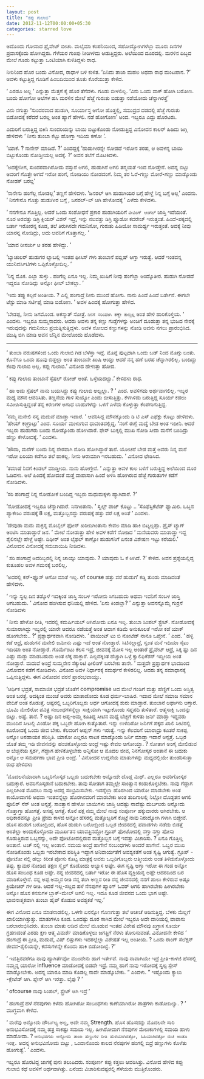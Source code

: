 ```yaml
---
layout: post
title: "ಕಪ್ಪು ಗುಲಾಬಿ"
date: 2012-11-12T00:00:00+05:30
categories: starred love
---
```

ಅದೊಂದು ಗೋವಾದ ಪ್ರೈವೇಟ್ ಬೀಚು. ಮಲೈಮಾ ಕಂಪನಿಯಿಂದ, ಸಹೋದ್ಯೋಗಿಗಳೆಲ್ಲಾ ಮೂರು ದಿನಗಳ
ಪ್ರವಾಸಕ್ಕೆಂದು ಹೋಗಿದ್ದರು. ಗೆಳೆಯರ ಗುಂಪು ನೀರಿಗಿಳಿದು ಆಡುತ್ತಿದ್ದರು. ಅಲೆಯಿಂದ
ದೂರದಲ್ಲಿ. ಮರಳಿನ ದಿಬ್ಬದ ಮೇಲೆ ಗೂಡು ಕಟ್ಟುತ್ತಾ ಒಂಟಿಯಾಗಿ ಕುಳಿತಿದ್ದಳು ರಾಧ.

ನೀರಿನಿಂದ ಹೊರ ಬಂದು ವಿನೋದ, ರಾಧಾಳ ಬಳಿ ಕುಳಿತ. ‘ಏನಿದು ತಾಜಾ ಮಹಲ ಅಥವಾ ರಾಧ
ಮಂಟಪಾನ. ?’ ಅವಳು ಕಟ್ಟುತ್ತಿದ್ದ ಗೂಡಿಗೆ ಹಿಂಬದಿಯಿಂದ ತೂತು ಕೊರೆಯುತ್ತಾ ಕೇಳಿದ.

‘ ಎರಡೂ ಅಲ್ಲ ’ ಎನ್ನುತ್ತಾ ಮೆತ್ತಗೆ ಕೈ ಹೊರ ತೆಗೆದಳು. ಗೂಡು ಬೀಳಲಿಲ್ಲ. ‘ವಿನು
ಒಂದು ವಾಕ್ ಹೋಗಿ ಬರೋಣ. ಬಂದು ಹೋಗೋ ಅಲೆಗಳ ಹಸಿ ಮರಳಿನ ಮೇಲೆ ಹೆಜ್ಜೆ ಗುರುತು
ಬಿಡುತ್ತಾ ನಡೆಯೋದು ಚೆನ್ನಾಗಿರತ್ತೆ’
<!--more-->
ವಿನು ನಗುತ್ತಾ ‘ಸುಂದರವಾದ ಹುಡುಗಿ, ಸೂರ್ಯಾಸ್ತ ಆಗೋ ಹೊತ್ತಲ್ಲಿ, ಸಮುದ್ರದ ದಡದಲ್ಲಿ
ಹೆಜ್ಜೆ ಗುರುತು ಬಿಡೋದಕ್ಕೆ ಕರೆದರೆ ಬರಲ್ಲ ಅಂತ ಹ್ಯಾಗೆ ಹೇಳಲಿ. ನಡೆ ಹೋಗೋಣ’ ಅಂದ.
ಇಬ್ಬರೂ ಎದ್ದು ಹೊರಟರು.

ಎದುರಿಗೆ ಬರುತ್ತಿದ್ದ ಬಿಕಿನಿ ಸುಂದರಿಯನ್ನು ಬಾಯಿ ಬಿಟ್ಟುಕೊಂಡು ನೋಡುತ್ತಿದ್ದ
ವಿನೋದನ ಕಾಲರ್ ಹಿಡಿದು ಜಗ್ಗಿ ಹೇಳಿದಳು ‘ ನೀನು ತುಂಬಾ ಕೆಟ್ಟು ಹೋಗ್ತಾ ಇದಿಯ ಕಣೋ ’.

‘ಯಾಕೆ. ? ನಾನೇನ್ ಮಾಡಿದೆ. ?’ ಎಂದದ್ದಕ್ಕೆ ‘ಹುಡುಗೀರನ್ನೇ ನೋಡದೆ ಇರೋನ ತರಹ, ಆ
ಅವಳನ್ನ ಬಾಯಿ ಬಿಟ್ಟುಕೊಂಡು ನೋಡ್ತೀಯಲ್ಲ ಅದಕ್ಕೆ. ?’ ಅವನ ತಲೆಗೆ ಮೊಟಕಿದಳು.

‘ಅದಕ್ಕೇನೀಗ, ಸುಂದರವಾಗಿರೋದು ವಸ್ತುನೆ ಆಗಲಿ, ಹುಡುಗಿನೆ ಆಗಲಿ ತನ್ಮಯತೆ ಇಂದ
ನೋಡ್ತೇನೆ. ಅದನ್ನ ಬಿಟ್ಟು ಅವರಿಗೆ ಗೊತ್ತೇ ಆಗದೆ ಇರೋ ಹಂಗೆ, ನೋಡಿಯು ನೋಡದಂಗೆ.
ನಿಮ್ಮ ತರ ಓರೆ-ಗಣ್ಣು ಮೋರೆ-ಗಣ್ಣು ಮಾಡ್ಕೊಂಡು ನೋಡಕ್ ಬರಲ್ಲ’

‘ನಾನೇನು ಹಂಗೆಲ್ಲ ನೋಡಲ್ಲ’ ತಣ್ಣಗೆ ಹೇಳಿದಳು. ‘ಜನರಲ್ ಆಗಿ ಹುಡುಗಿಯರ ಬಗ್ಗೆ ಹೇಳ್ದೆ
ನಿನ್ನ ಬಗ್ಗೆ ಅಲ್ಲ’ ಎಂದನು. ‘ ನಿನಗೇನೊ ಗೊತ್ತು ಹುಡುಗೀರ ಬಗ್ಗೆ , ಜನರಲ್-ಲ್ ಆಗಿ
ಹೇಳೋದಕ್ಕೆ ’ ಎಳೆದು ಕೇಳಿದಳು.

‘ ನನಗೇನೂ ಗೊತ್ತಿಲ್ಲ. ಆದರೆ ಒಂದು ಸಂಶೋಧನೆ ಪ್ರಕಾರ ಹುಡುಗಿಯರಿಗೆ `ವೀವಿಂಗ್ ಆಂಗಲ್`
ಜಾಸ್ತಿ ಇದೆಯಂತೆ. ನೂರ ಅರವತ್ತು ಡಿಗ್ರಿ ಕ್ಲಿಯರ್ ವಿಶನ್ ಇದ್ರೆ, ಇನ್ನು ನಲವತ್ತು
ಡಿಗ್ರಿ ಪ್ಸೂಡೋ ಕವರೇಜ್ ಇರುತ್ತಂತೆ. ಹಿಂದೆ-ಪಕ್ಕದಲ್ಲಿ ಬರ್ತಾ ಇರೋರನ್ನ ಕೂಡ, ತಲೆ
ತಿರುಗಿಸದೇ ಗಮನಿಸೋ, ಗುರುತು ಹಿಡಿಯೋ ಸಾಮರ್ಥ್ಯ ಇರುತ್ತಂತೆ. ಅದಕ್ಕೆ ನೀವು ಯಾರನ್ನ
ನೋಡಿದ್ರು, ಅದು ಅವರಿಗೆ ಗೊತ್ತಾಗಲ್ಲ. ’

‘ಯಾವ ರೀಸರ್ಚು ಆ ತರಹ ಹೇಳಿದ್ದು. ’

‘ಬ್ಯಾಚುಲರ್ ಹುಡುಗರ ಲ್ಯಾಬಲ್ಲಿ ಇಂತಹ ಥೀಸಿಸ್ ಗಳು ತುಂಬಾನೆ ಪಬ್ಲಿಷ್ ಆಗ್ತಾ
ಇರುತ್ವೆ. ಆದರೆ ಇಂತವನ್ನ ಯುನಿವರ್ಸಿಟಿಗಳು ಒಪ್ಪಿಕೊಳ್ಳೋದಿಲ್ಲ. ’

‘ನಿನ್ನ ಮೊಕ. ಎಲ್ಲಾ ಸುಳ್ಳು . ಹಂಗೆಲ್ಲ ಏನೂ ಇಲ್ಲ. ನಿಮ್ಮ ಖುಷಿಗೆ ನೀವು ಹಂಗೆಲ್ಲಾ
ಅಂದ್ಕೊತೀರ. ಹುಡುಗಿ ನೋಡದೆ ಇದ್ದರೂ ನೋಡಿದ್ಲು ಅನ್ನೋ ಫೀಲ್ ಬೇಕಲ್ಲಾ. ’

‘ಇದು ತಪ್ಪು ಕಲ್ಪನೆ ಅಂತೀಯ. ? ಎಲ್ಲಿ ಹಂಗಾದ್ರೆ ನೀನು ಮುಂದೆ ಹೋಗು. ನಾನು ಹಿಂದೆ
ಹಿಂದೆ ಬರ್ತೇನೆ. ಈಗಲೇ ಟೆಸ್ಟು ಮಾಡಿ ಸರ್ಟಿಫೈ ಮಾಡಿ ಬಿಡೋಣ. ’ ಅವಳ ಹಿಂದಕ್ಕೆ
ಹೋಗುತ್ತಾ ಹೇಳಿದ.

‘ಬೇಡಪ್ಪ, ನೀನು ಜಗಮೊಂಡ. ಅಕಸ್ಮಾತ್ ಸೋತ್ರೆ. `ನಿನಗೆ ಸರಿಯಾಗಿ ಕಣ್ಣೇ ಕಾಣ್ಸಲ್ಲ`
ಅಂತ ಹೇಳಿ ಹಾರಿಕೊಳ್ತಿಯ. ’ ಎಂದಳು. ಇಬ್ಬರೂ ಸುಮ್ಮನಾದರು. ಆದರು ಅವಳು ತನ್ನ ಕಣ್ಣು
ಗುಡ್ಡೆಗಳನ್ನು ಅಂಚಿಗೆ ದೂಡುತ್ತಾ ತನ್ನ ಭುಜದ ನೇರಕ್ಕೆ ಇರುವುದನ್ನು ಗಮನಿಸಲು
ಪ್ರಯತ್ನಿಸುತ್ತಿದ್ದಳು. ಅವಳ ಸೋಲದ ಕಣ್ಣುಗಳನ್ನು ನೋಡಿ ಅವನು ನಗಲು ಪ್ರಾರಂಭಿಸಿದ.
ಮುಷ್ಠಿ ಬಿಗಿ ಮಾಡಿ ಅವನ ಬೆನ್ನಿನ ಮೇಲೊಂದು ಹೊಡೆದಳು.

* * * * *

‘ ತುಂಬಾ ವರುಷಗಳಿಂದ ಒಂದು ಗುಲಾಬಿ ಗಿಡ ಬೆಳೆಸ್ತಾ ಇದ್ದೆ. ಮೊನ್ನೆ ಪುಟ್ಟದಾಗಿ ಒಂದು
ಬಡ್ ನಿಂದ ಮೊಗ್ಗು ಬಂತು. ಕೊನೆಗೂ ಒಂದು ಹೂವು ಬಿಡ್ತಲ್ಲಾ ಅಂತ ತುಂಬಾನೇ ಖುಷಿ ಆಯ್ತು
ಆದರೆ ನನ್ನ ಹಣೆ ಬರಹ ಚೆನ್ನಾಗಿರಲಿಲ್ಲ. ಬಂದಿದ್ದು ಕೆಂಪು ಗುಲಾಬಿ ಅಲ್ಲ. ಕಪ್ಪು
ಗುಲಾಬಿ.’ ವಿನೋದ ಹೇಳುತ್ತಾ ಹೋದ.

‘ ಕಪ್ಪು ಗುಲಾಬಿ ತುಂಬಾನೆ ಸ್ಪೆಷಲ್ ರೋಜ್ ಅಂತೆ. ಒಳ್ಳೆಯದಲ್ವಾ.’ ಕೇಳಿದಳು ರಾಧ.

‘ ಹಾ ಅದು ಸ್ಪೆಷಲ್ ನಾನು ಬಯಸಿದ್ದು ಕಪ್ಪು ಗುಲಾಬಿ ಅಲ್ವಲ್ಲಾ. ? ’ ಎಂದ. ಅವಳಿಗದು
ಅರ್ಥವಾಗಲಿಲ್ಲ. ಇಬ್ಬರ ಮಧ್ಯೆ ಮೌನ ಆವರಿಸಿತು. ತಣ್ಣನೆಯ ಗಾಳಿ ಸುಯ್ಯೋ ಎಂದು
ಬೀಸುತ್ತಿತ್ತು. ಕೆಳಗಿಳಿದು ಬರುತ್ತಿದ್ದ ಸೂರ್ಯ ಕಡಲು ಸಮೀಪಿಸುತ್ತಿದ್ದಂತೆ ತನ್ನ
ಕಿರಣಗಳ ಅಗಾಧ ಬಾಹುಗಳನ್ನು ಒಳಗೆ ಎಳೆದು ಕೊಳ್ಳುತ್ತಾ ಕೆಂಪಗಾಗುತ್ತಿದ್ದ.

‘ನಮ್ಮ ಮನೇಲಿ ನನ್ನ ಮದುವೆ ಮಾಡ್ತಾ ಇದಾರೆ. ’ ಆವರಿಸಿದ್ದ ಮೌನಕ್ಕೊಂದು ಡಿ ಟಿ ಎಸ್
ಎಫೆಕ್ಟು ಕೊಟ್ಟು ಹೇಳಿದಳು. ‘ಹೇಯ್ ಕಂಗ್ರಾಟ್ಸು’ ಎಂದ. ಸೂರ್ಯ ಮುಳುಗುವ
ಧಾವಂತದಲ್ಲಿದ್ದ. ‘ನಂಗೆ ಈಗ್ಲೆ ಮದ್ವೆ ಬೇಡ ಅಂತ ಇದೀನಿ. ಆದರೆ ಇಬ್ಬರು ಹುಡುಗರು ಬಂದು
ನೋಡ್ಕೊಂಡು ಹೋಗಿದಾರೆ. ಫೇಸ್ ಬುಕ್ಕಲ್ಲಿ ಮುಖ ನೋಡಿ ಸೀದಾ ಮನೆಗೆ ಬಂದಿದ್ರು ಹೆಣ್ಣು
ಕೇಳೋದಕ್ಕೆ. ’ ಎಂದಳು.

‘ಹೌದಾ, ಮನೆಗ್ ಬಂದು ನಿನ್ನ ನೇರವಾಗಿ ನೋಡಿ ಹೋಗಿದ್ದಾರೆ ತಾನೆ. ಯೋಚನೆ ಬೇಡ ಮತ್ತೆ
ಅವರು ನಿನ್ನ ಮನೆ ಇರೋ ಏರಿಯಾ ಕಡೆಗೂ ತಲೆ ಹಾಕಲ್ಲ. ನೀನು ಆರಾಮಾಗಿ ಇರಬಹುದು. ’ ವಿನೋದ
ಛೇಡಿಸಿದ.

‘ತಮಾಷೆ ನಿನಗೆ ಕಿಂಡಲ್ ಮಾಡ್ತೀಯ. ನಾನು ಹೋಗ್ತೇನೆ. ’ ಎನ್ನುತ್ತಾ ಅವಳ ಕಾಲ ಬಳಿಗೆ
ಬರುತ್ತಿದ್ದ ಅಲೆಯಿಂದ ದೂರ ಓಡಿದಳು. ಅಲೆ ಹಿಂದಕ್ಕೆ ಹೋದಂತೆ ಮತ್ತೆ ವಾಪಾಸಾಗಿ ಹಿಂದೆ
ಅಳಿಸಿ ಹೋಗಿರುವ ಹೆಜ್ಜೆ ಗುರುತುಗಳ ಕಡೆಗೆ ನೋಡಿದಳು.

‘ಸರಿ ಹಂಗಾದ್ರೆ ನಿನ್ನ ನೋಡೋಕೆ ಬಂದಿದ್ದ ಇಬ್ಬರು ಮಧುಮಕ್ಕಳು ಹ್ಯಾಗಿದಾರೆ. ?’

‘ನೋಡೋದಕ್ಕೆ ಇಬ್ಬರೂ ಚೆನ್ನಾಗಿದಾರೆ. ನಿನಗಿಂತಾನು. ’ ಸ್ವಲ್ಪ್ ಪಾಜ್ ಕೊಟ್ಟು ..
‘ಸೊಫೆಸ್ಟಿಕೆಟೆಡ್ ಫ್ಯಾಮಿಲಿ. ಒಬ್ಬನ ಪ್ಯಾಕೇಜು ವರುಷಕ್ಕೆ 8 ಲಕ್ಷ, ಮತ್ತೊಬ್ಬನದ್ದು
ವರುಷಕ್ಕೆ ಹತ್ತು ವರೆ ಲಕ್ಷ ಅಂತೆ ’ ಎಂದಳು.

‘ದೇವುಡಾ ಮದು ಮಕ್ಳನ್ನ ಮೊಬೈಲ್ ಫೋನ್ ಖರೀದಿಗಿಂತಾನು ಕೇವಲ ಮಾಡಿ ಹಾಕಿ
ಬಿಟ್ಯಲ್ಲಪ್ಪಾ. ಪ್ರೈಸ್ ಟ್ಯಾಗ್ ಅಂಟಿಸಿ ಮಾತಾಡ್ತಾರೆ ಜನ. ’ ಮೇಲೆ ನೋಡುತ್ತಾ ಹೇಳಿ
ಅವಳ ಕಡೆಗೆ ನೋಡಿದ ‘ ಮನೆಯವರು ಮಾತಾಡ್ತಾ ಇದ್ದ ಶೈಲಿನಲ್ಲೇ ಹೇಳ್ದೆ ಅಷ್ಟೇ. ದಿಢೀರ್
ಅಂತ ಲೈಫಲ್ ಕಾಣ್ಸೋ ಹುಡುಗನಿಗೆ ಏನಂತ ವಿಶೇಷಣ ಇಟ್ಟು ಕರೆಯಲಿ.’ ವಿನೋದನ ವಿನೋದಕ್ಕೆ
ಸಮಜಾಯಿಷಿ ನೀಡಿದಳು.

‘ ಸರಿ ಹಂಗಾದ್ರೆ ಅವರಿಬ್ಬರಲ್ಲಿ ನಿನ್ನ ಚಾಯ್ಸು ಯಾವುದು. ? ಯಾವುದು ಓ ಕೆ ಆಗಿದೆ. ?’
ಕೇಳಿದ. ಅವನ ಪ್ರಶ್ನೆಯಲ್ಲಿದ್ದ ಕುತೂಹಲ ಅವಳ ಗಮನಕ್ಕೆ ಬರಲಿಲ್ಲ.

‘ಅದರಲ್ಲಿ ಕನ್-ಫ್ಯೂಸ್ ಆಗೋ ಮಾತೆ ಇಲ್ಲ. of course ಹತ್ತು ವರೆ ಹುಡುಗ’ ಕಡ್ಡಿ
ತುಂಡು ಮಾಡಿದಂತೆ ಹೇಳಿದಳು.

‘ ಇನ್ನು ಸ್ವಲ್ಪ ದಿನ ತಡ್ಕೊಳೆ ಇದಕ್ಕಿಂತ ಜಾಸ್ತಿ ಸಂಬಳ ಇರೋನು ಸಿಗಬಹುದು ಅಥವಾ
ಇವನಿಗೆ ಸಂಬಳ ಜಾಸ್ತಿ ಆಗಬಹುದು. ’ ವಿನೋದ ಹಂಗಿಸುವ ಧನಿಯಲ್ಲಿ ಹೇಳಿದ. ‘ಏನು
ಕಿಂಡಲ್ಲಾ? ’ ಎನ್ನುತ್ತಾ ಅವನನ್ನೊಮ್ಮೆ ಗುರ್ರನೆ ನೋಡಿದಳು

‘ ನೀನು ಹೇಳೋ ರೀತಿ, ಇದರಲ್ಲಿ ಕಮರ್ಷಿಯಲ್ ಆಗಿರೋದು ಏನೂ ಇಲ್ಲ. ತುಂಬಾ ಸಿಂಪಲ್
ಸ್ಟ್ರೇಟ್. ನೋಡೋದಕ್ಕೆ ಸುಮಾರಾಗಿದ್ದು ಇಬ್ಬರಲ್ಲಿ ಯಾರೇ ಆದರೂ ನಡೆಯತ್ತೆ ಅಂತ ಆದಾಗ
ಕಡಿಮೆ ಅನುಕೂಲತೆ ಇರೋ ಕಡೆ ಯಾಕ್ ಹೋಗಬೇಕು.. ?’ ಪ್ರಶ್ನಾರ್ಥಕವಾಗಿ ನೋಡಿದಳು. ‘
ಪಾಯಿಂಟ್ ಟು ಬಿ ನೋಟೆಡ್ ನಾನೂ ಒಪ್ತೇನೆ. ’ ಎಂದ. ‘ ಹಳ್ಳಿ ಕಡೆ ಆದ್ರೆ, ಹುಡುಗನ
ಮನೇಲಿ ಜಮೀನು ಎಷ್ಟು ಇದೆ ಅಂತ ನೋಡ್ತಾರೆ. ಸಿಟಿನಲ್ಲಾದ್ರೆ, ಸ್ವಂತ ಮನೆ ಇದಿಯಾ ಸೈಟು
ಇದಿಯಾ ಅಂತ ನೋಡ್ತಾರೆ. ಗೊರ್ಮೆಂಟು ಕೆಲಸ ಇದ್ರೆ, ಜೀವನಕ್ಕೆ ಮೋಸ ಇಲ್ಲ ಅಂತಾರೆ
ಪ್ರೈವೇಟ್ ಆದ್ರೆ, ಸಿಕ್ಕ ಷ್ಟು ದಿನ ಎಷ್ಟು ದುಡ್ಡು ಮಾಡಬಹುದು ಅಂತ ಲೆಕ್ಕ ಹಾಕ್ತಾರೆ.
ಎಲ್ಲದಕ್ಕಿಂತ ಹೆಚ್ಚಾಗಿ ಒಳ್ಳೆ ಕ್ವಾಲಿಫಿಕೆಶನ್ ಇದ್ದೀಯ ಅಂತ ನೋಡ್ತಾರೆ. ಮದುವೆ
ಅಂದ್ರೆ ಸುಮ್ಮನೇನ ಸೆಕ್ಯುರಿಟಿ ಫೀಲಿಂಗ್ ಬರಬೇಕು ತಾನೇ. ’ ಮತ್ತದೇ ಪ್ರಶ್ನಾರ್ಥಕ
ಭಾವದಿಂದ ವಿನೋದನ ಕಡೆಗೆ ನೋಡಿದಳು. ವಿನೋದ ಅವಳ ನಿರ್ಧಾರಕ್ಕೆ ಸಮರ್ಥನೆ ಕೇಳಿರಲಿಲ್ಲ.
ಆದರು ತನ್ನ ಸಮಾಧಾನಕ್ಕೆ ಒಪ್ಪಿಸುತ್ತಿದ್ದಳು. ಈಗ ವಿನೋದನ ವರಸೆ ಪ್ರಾರಂಭವಾಯ್ತು.

‘ಆರ್ಥಿಕ ಭದ್ರತೆ, ಸಾಮಾಜಿಕ ಭದ್ರತೆ ಜೊತೆಗೆ compromise ಆದ ಮೇಲೆ ಗಂಡಿಗೆ ಮತ್ತು
ಹೆಣ್ಣಿಗೆ ಒಂದು ಅಸ್ತಿತ್ವ ಅಂತ ಬರತ್ತೆ. ಅದಕ್ಕಿಂತ ಮುಂಚೆ ಅವರು ಮಾತಾಡೋದು ಕೂಡ
ಧರ್ಮ-ಬಾಹಿರ. ಇದಾದ ಮೇಲೆ ಸಮಾಜ ಸಮಾನ ವೇದಿಕೆ ಅಂತ ಕೊಡುತ್ತೆ. ಅಷ್ಟರಲ್ಲಿ
ಒಬ್ಬರಿಗೊಬ್ಬರು ಅರ್ಥ ಆಗೋದಕ್ಕೆ ಶುರು ಮಾಡ್ತಾರೆ. ತುಂಬಾನೆ ಅರ್ಥಾನು ಆಗ್ತಾರೆ. ಭೂಮಿ
ಮೇಲಿರೋ ಪವಿತ್ರ ಸಂಬಂಧಗಳನ್ನೆಲ್ಲಾ ಸಾಕ್ಷಿಯಾಗಿ ಇಟ್ಟುಕೊಂಡು ಸಪ್ತಪದಿ ತುಳಿತಾರೆ.
ಆತ್ಮಸಾಕ್ಷಿ ಒಂದನ್ನು ಬಿಟ್ಟು. ಅಷ್ಟೆ. ತಾನೆ. ? ಅಷ್ಟು ದಿನ ಅಪ್ಪ-ಅಮ್ಮ ಕೂತಿದ್ದ
ಸೀಟಿನ ಮಧ್ಯೆ ಬೆಚ್ಚಗೆ ಕುಳಿತು ಜರ್ನಿ ಮಾಡ್ತಾ ಇದ್ದವರು ಮುಂದಿನ ಸೀಟಲ್ಲಿ ವಿಂಡೋ
ಪಕ್ಕ ಒಬ್ಬರೇ ಹೋಗಿ ಕುತ್ಕೊತಾರೆ. ಇನ್ನು ಉಳಿದಿರೋ ಜರ್ನಿಗೆ ಪಕ್ಕದ ಖಾಲಿ ಸೀಟಿನಲ್ಲಿ
ಕೂರೋದಕ್ಕೆ ಒಂದು ಜೀವ ಬೇಕು. ಕೆಲವರಿಗೆ ಆಪ್ಷನ್ ಗಳು ಇರುತ್ವೆ. ಇನ್ನು ಕೆಲವರಿಗೆ
ಯಾರಾದ್ರು ಕೂತರೆ ಸಾಕಪ್ಪ ಅನ್ನೋ ಅಸಹಾಯಕ ಪರಿಸ್ತಿತಿ. ಯಾಕೋ ಎಲ್ಲರೂ ನಾಟಕ ಮಾಡ್ಕೊಂಡು
ಜರ್ನಿ ಮಾಡ್ತಾ ಇದಾರೆ ಅನ್ಸತ್ತೆ. ಒಬ್ಬರ ಜೊತೆ ತಮ್ಮ ಇಡಿ ಜೀವನವನ್ನು ಹಂಚಿಕೊಳ್ಳೋದು
ಅಂದ್ರೆ ಇಷ್ಟು ಕೇವಲ ಆಗೋಯ್ತಾ. ? ಸೋತಾಗ ಅಂಗೈ ಮೇಲಿಡುವ ಆ ಬೆಚ್ಚನೆಯ ಸ್ಪರ್ಶ,
ಗೆದ್ದಾಗ ಹೇಳಿಕೊಳ್ಳಬೇಕು ಅನ್ನಿಸೋ ಆ ಮೊದಲ ಜೀವ, ನಿನಗೋಸ್ಕರ ಅಂತಾನೆ ಈ ಬದುಕು ಅನ್ನೋ
ಆ ಸಮರ್ಪಣಾ ಭಾವ ಪ್ರೀತಿ ಅಂದ್ರೆ. ’ ವಿನೋದನ ಉದ್ದನೆಯ ಮಾತುಗಳನ್ನು ಮಧ್ಯದಲ್ಲಿಯೇ
ತುಂಡರಿಸುತ್ತಾ ರಾಧ ಹೇಳಿದಳು

‘ಮೊದಲನೆಯಾದಾಗಿ ಒಬ್ಬರಿಗೊಸ್ಕರ ಒಬ್ಬರು ಬದುಕಬೇಕು ಅನ್ನೋದೇ ದೊಡ್ಡ ಮಿಥ್. ಎಲ್ಲರೂ
ಅವರಿಗೋಸ್ಕರ ಬದುಕ್ತಾರೆ. ಅವರಿಗೊಸ್ಕರಾನೆ ಬದುಕಬೇಕು. ತಾವು ಸೋತಾಗ ತಮ್ಮಲ್ಲೇ
ಸಾಂತ್ವಾನ ಕಂಡುಕೊಳ್ಳಬೇಕು. ನಾವು ಗೆದ್ದಾಗ ಎಲ್ಲರಿಗಿಂತ ಮೊದಲು ನಾವು ಅದನ್ನ
ಸಂಭ್ರಮಿಸಬೇಕು. ಇದನ್ನೆಲ್ಲಾ ಹೊರಗಿಂದ ಯಾರೋ ಮಾಡಬೇಕು ಅಂತ ಕಾಯೋದಾಗಲಿ ಅಥವಾ
ಇಂತವನ್ನೆಲ್ಲಾ ಹೊರಗಿನವರಿಗೆ ಮಾಡಬೇಕು ಅಂತ ತುದಿಗಾಲಲ್ಲಿ ನಿಲ್ಲೋ ದೊಡ್ಡತನ ಆಗಲಿ
ಫೂಲಿಶ್ ನೆಸ್ ಅಂತ ಅನ್ಸತ್ತೆ. ಸಾಂತ್ವಾನ ಹೇಳೋ ಬಾಯಿಗಳು ಜಾಸ್ತಿ ಆದಷ್ಟು ನಾವೆಷ್ಟು
ದುರ್ಬಲರು ಅನ್ನೋದು ಗೊತ್ತಾಗ್ತಾ ಹೋಗತ್ತೆ. ಅಸಹ್ಯ ಆಗತ್ತೆ. ಕೊನೆ ಪಕ್ಷ ನಮ್ಮ ಮೇಲೆ
ನಾವು ಸಂಪೂರ್ಣ ಹಕ್ಕುದಾರರು ಆಗಿರಬೇಕು. ಆ ಅಧಿಕಾರವನ್ನೂ ಪ್ರೀತಿ ಪ್ರೇಮ ಕಾಳಜಿ ಅನ್ನೋ
ಹೆಸರಲ್ಲಿ ಮತ್ತೊಬ್ಬರಿಗೆ ಕೊಟ್ರೆ ನಾವು ನಿರುದ್ಯೋಗಿ ಗಳಾಗಿ ಬಿಡ್ತೇವೆ. ಹೊಸ ಹುಡುಗ
ಬರೋದ್ರಿಂದ, ಹೊಸ ಹುಡುಗಿ ಬರೋದ್ರಿಂದ ಒಬ್ಬರ ಜೀವನದಲ್ಲಿ ಪವಾಡಗಳು ನಡೆದು ಬಿಡತ್ತೆ
ಅಂತೆಲ್ಲಾ ಅಂದುಕೊಳ್ಳೋದು ಮೂರ್ಖತನ ಯಾವತ್ತಿನದ್ದೋ ಗ್ರೂಪ್ ಫೋಟೋದಲ್ಲಿ ನಗ್ತಾ ನಗ್ತಾ
ಪೋಸು ಕೊಡುತ್ತಿರುವ ಒಬ್ಬನನ್ನು, ಅದೇ ಫೋಟೋದಲ್ಲಿರುವ ಮತ್ತೊಬ್ಬನ ಬಗ್ಗೆ ಇವತ್ತು
ವಿಚಾರಿಸು. ? ಏನೂ ಗೊತ್ತಿಲ್ಲ ಅಂತಾನೆ. ಟಚ್ ನಲ್ಲಿ ಇಲ್ಲ ಅಂತಾನೆ. ಸಮಯ ಅಂದ್ರೆ
ಹಾಗೇನೆ ಸಂಬಂಧಗಳು ಅಂದರೆ ಹಾಗೇನೆ. ಒಬ್ಬರ ಮುಖ ನೋಡಿಕೊಂಡು ಒಬ್ಬರು ಇರಬೇಕಾದ
ಪರಿಸ್ಥಿತಿ ಇದ್ದಾಗ ಅನಿವಾರ್ಯತೆಗೆ ಅವಶ್ಯಕತೆಗೆ ಅಂತ ಸೃಷ್ಟಿ ಆಗುತ್ವೆ. ಗ್ರೂಪ್ -
ಫೋಟೋ ನಲ್ಲಿ ಹಲ್ಲು ಕಿರೀತ ಪೋಸು ಕೊಟ್ಟ ಮಾತ್ರಕ್ಕೆ ಅವರು ಒಬ್ಬರಿಗೊಬ್ಬರು ಆತ್ಮೀಯರು
ಅಂತ ತಿಳಿದುಕೊಳ್ಳೋದು ತಪ್ಪು. ಕ್ಯಾಮರ ನೋಡಿದ ತಕ್ಷಣ ಸ್ಮೈಲ್ ಕೊಡೋದು ಅಭ್ಯಾಸ ಅಷ್ಟೇ.
ಈಗ ಸೃಷ್ಟಿ ಆಗ್ತಾ ಇರೋ ಈ ಗಂಡ ಅನ್ನೋ ಹೊಸ ಸಂಬಂಧ ಕೂಡ ಅಷ್ಟೇ. ನನ್ನ ಜೀವನದಲ್ಲಿ
ಬರ್ತಾ ಇರೋ ಈ ಹೊಸ ವ್ಯಕ್ತಿಯನ್ನ ಅಷ್ಟೇ ಆದರದಿಂದ ಬರ ಮಾಡಿಕೊಳ್ತೇನೆ. ನನ್ನ ಅಪ್ಪ
ಅಮ್ಮನ ರೀತಿ ನನ್ನ ತಂಗಿ ಅಣ್ಣನ ರೀತಿ ನನ್ನ ಜೀವನದಲ್ಲಿ ನನಗೆ ಪಾಲು ಕೇಳಿರುವ ಅಷ್ಟೂ
ಕ್ರಿಯೇಚರ್ ಗಳ ರೀತಿ. ಆದರೆ ಇಲ್ಲ-ಸಲ್ಲದ ಹಳೆ ನೆನಪುಗಳ ಹ್ಯಾಂಗ್ ಓವರ್ ಆಗಲಿ
ಹಾಗಿರಬೇಕು ಹೀಗಿರಬೇಕು ಅನ್ನೋ ಹೊಸ ಕನಸುಗಳ ಬ್ಲಾಕ್-ಮೇಲ್ ಆಗಲಿ ಇಲ್ಲ. ಇದೂ ಕೂಡ
ಜೀವನದ ಒಂದು ಭಾಗ ಅಷ್ಟೇ. ಭಾವನಾತ್ಮಕವಾಗಿ ತುಂಬಾ ಹೈಪ್ ಕೊಡುವ ಅವಶ್ಯಕತೆ ಇಲ್ಲ.’

ಈಗ ವಿನೋದ ಏನೂ ಮಾತನಾಡಲಿಲ್ಲ. ಒಳಗೇ ಏನನ್ನೋ ಗೊಣಗುತ್ತಾ ತಲೆ ಆಚೀಚೆ ಆಡಿಸುತ್ತಿದ್ದ.
ಬೆಳಕು ಮೆಲ್ಲಗೆ ಖಾಲಿಯಾಗಿತ್ತುತ್ತು. ಮಾತುಗಳೂ ಕೂಡ. ಒಂದಷ್ಟು ದೂರ ಸಾಗಿದ ಮೇಲೆ
ಇಬ್ಬರೂ ಅದೇ ದಾರಿಯಲ್ಲಿ ವಾಪಾಸು ಬರಲಾರಂಭಿಸಿದರು. ತುಂಬಾ ಮಾತು ಆಡಿದ ಮೇಲೆ ಮೂಡುವ
ಇಂತಹ ವಿಶೇಷ ಮೌನವು ಖಗ್ರಾಸ ಸೂರ್ಯ ಗ್ರಹಣದಂತೆ ಎರಡು ಕ್ಷಣ ಆತ್ಮ ವಿಮರ್ಶೆ
ಮಾಡಿಕೊಳ್ಳಲು ಜಗತ್ತಿಗೆ ನೆರಳು ತೋರಿಸುವಂತೆ. ವಿನೋದನೇ ಕೇಳಿದ ‘ ಹಂಗಾದ್ರೆ ಈ
ಪ್ರೀತಿ, ಮದುವೆ, ವಿಷ್ ಲಿಸ್ಟುಗಳು ಇದರಲ್ಲೆಲ್ಲಾ ವಿಶೇಷತೆ ಇಲ್ಲ ಅಂತೀಯ. ? ಒಂದು
ರಾಂಗ್ ಸೆಲೆಕ್ಷನ್ ಜೀವನ-ಶೈಲಿಯನ್ನೇ, ಕನಸುಗಳನ್ನೇ ಕೊಂದು ಹಾಕಿ ಬಿಡೋದಿಲ್ವೆ. ?’

‘ ಇವತ್ತಿನವರೆಗೂ ನಾವು ಹ್ಯಾಗಿರ್ತೆವೋ ಮುಂದೇನು ಹಾಗೆ ಇರ್ತೇವೆ. ನಾವು ನಾವಾಗಿಯೇ
ಇದ್ರೆ ಪ್ರೀತಿ-ಕಾಳಜಿ ಹೆಸರಲ್ಲಿ ನಮ್ಮನ್ನ ಯಾರೋ influence ಮಾಡೋದಕ್ಕೆ ಬಿಡದೇ
ಇದ್ರೆ. ನಮ್ಮ ಹಾಗೆ ನಾವು ಇರೋದಕ್ಕೆ ಸ್ವಲ್ಪ ಸ್ಪೇಸ್ ಮಾಡ್ಕೋಬೇಕು. ಅದನ್ನ ಯಾರೂ ಮಾಡಿ
ಕೊಡಲ್ಲ ನಾವೇ ಮಾಡ್ಕೊಬೇಕು. “ ಎಂದಳು. ” ಇಷ್ಟೊಂದು ಕ್ಯಾಲು -ಕ್ಲೇಟೆಡ್ ಆಗಿ. ಪ್ಲೇನ್
ಆಗಿ ಇರತ್ತಾ. ಲೈಫು ? ’

‘ ofcourse ನಾವು ಸಿಂಪಲ್, ಸ್ಟ್ರೇಟ್ ಆಗಿ ಇದ್ರೆ ’

‘ ಹಂಗಾದ್ರೆ ಹಳೆ ನೆನಪುಗಳು ಕಳೆದು ಹೋಗಿರೋ ಸಂಬಂಧಗಳು ಕಾಣೆಯಾಗಿರೋ ಪಾತ್ರಗಳು
ಕಾಡೋದಿಲ್ವಾ. ? ’ ಮುಗ್ಧವಾಗಿ ಕೇಳಿದ.

‘ ಮರೆವು ಅನ್ನೋದು ದೌರ್ಬಲ್ಯ ಅಲ್ಲ, ಅದೇ ನಮ್ಮ Strength. ಹೊಸ ಹೊಸದನ್ನು ಮೊದಲನೇ
ಸಾರಿ ಅನುಭವಿಸೋದಕ್ಕೆ ನಮ್ಮ ಹತ್ರ ಸಾಕಷ್ಟು ಸಮಯ ಇಲ್ಲ. ಹೀಗಿರೋವಾಗ ನೆನಪುಗಳ
ಮೆಲುಕುಗಳಲ್ಲಿ ಸಮಯ ಹಾಳು ಮಾಡೋದಾ. ?
`ಅನುಭವಗಳು ಅನ್ನೋದು ತಾಜಾ ಹಣ್ಣುಗಳ ರೀತಿ ಹುಳಿಯಾಗಿರತ್ತೋ, ಸಿಹಿಯಾಗಿರತ್ತೋ ರುಚಿ ಅಂತೂ ಇರತ್ತೆ.`
ಅದನ್ನ ಅನುಭವಿಸೋದು ಬಿಟ್ಟು , ಒಂದಾನೊಂದು ಕಾಲದ ನೆನಪುಗಳ ಹಂಗಲ್ಲಿ ಬಿದ್ರೆ ಹಣ್ಣುಗಳು
ಕೊಳೆತು ಹೋಗುತ್ವೆ’. ‘ ಎಂದಳು.

ಇಬ್ಬರೂ ಹೊರಟಿದ್ದ ಜಾಗಕ್ಕೆ ಪುನಃ ತಲುಪಿದರು. ಸಂಪೂರ್ಣ ಕಪ್ಪು ಕತ್ತಲು ಆವರಿಸಿತ್ತು.
ವಿನೋದ ಹೇಳಿದ ಕಪ್ಪು ಗುಲಾಬಿ ಕಥೆ ಅವಳಿಗೆ ಅರ್ಥವಾಗಿತ್ತು. ಏನೆಂದು
ವಿಚಾರಿಸುವಷ್ಟರಲ್ಲಿ ಗೆಳೆಯರು ಮುತ್ತಿಕೊಂಡರು.